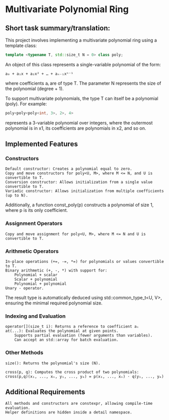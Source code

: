# Multivariate Polynomial Ring
## Short task summary/translation:

This project involves implementing a multivariate polynomial ring using a template class:

```cpp
template <typename T, std::size_t N = 0> class poly;
```

An object of this class represents a single-variable polynomial of the form:  

    a₀ + a₁x + a₂x² + … + aₙ₋₁xⁿ⁻¹

where coefficients aᵢ are of type T. The parameter N represents the size of the polynomial (degree + 1).

To support multivariate polynomials, the type T can itself be a polynomial (poly). For example:

```cpp
poly<poly<poly<int, 3>, 2>, 4>
```
represents a 3-variable polynomial over integers, where the outermost polynomial is in x1, its coefficients are polynomials in x2, and so on.
## Implemented Features
### Constructors

    Default constructor: Creates a polynomial equal to zero.
    Copy and move constructors for poly<U, M>, where M <= N, and U is convertible to T.
    Conversion constructor: Allows initialization from a single value convertible to T.
    Variadic constructor: Allows initialization from multiple coefficients (up to N).

Additionally, a function const_poly(p) constructs a polynomial of size 1, where p is its only coefficient.
### Assignment Operators

    Copy and move assignment for poly<U, M>, where M <= N and U is convertible to T.

### Arithmetic Operators

    In-place operations (+=, -=, *=) for polynomials or values convertible to T.
    Binary arithmetic (+, -, *) with support for:
        Polynomial + scalar
        Scalar + polynomial
        Polynomial + polynomial
    Unary - operator.

The result type is automatically deduced using std::common_type_t<U, V>, ensuring the minimal required polynomial size.
### Indexing and Evaluation

    operator[](size_t i): Returns a reference to coefficient aᵢ
    at(...): Evaluates the polynomial at given points.
        Supports partial evaluation (fewer arguments than variables).
        Can accept an std::array for batch evaluation.

### Other Methods

    size(): Returns the polynomial's size (N).

    cross(p, q): Computes the cross product of two polynomials:
    cross(p,q)(x₁, ..., xₙ, y₁, ..., yₘ) = p(x₁, ..., xₙ) ⋅ q(y₁, ..., yₘ)

## Additional Requirements

    All methods and constructors are constexpr, allowing compile-time evaluation.
    Helper definitions are hidden inside a detail namespace.
